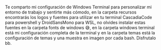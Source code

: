 Te comparto mi configuración de Windows Terminal para personalizar mi entorno de trabajo y sentirte más cómodo, en la carpeta recursos encontrarás los logos y fuentes para utilizar en tu terminal CascadiaCode para powershell y DroidSansMono para WSL, no olvides instalar estas fuentes en la carpeta fonts de windows 😅, en la carpeta windows terminal está mi configuración completa de la terminal y en la carpeta temas está la configuración de temas y una muestra en imagen por cada bash. Disfrutalo bb. 